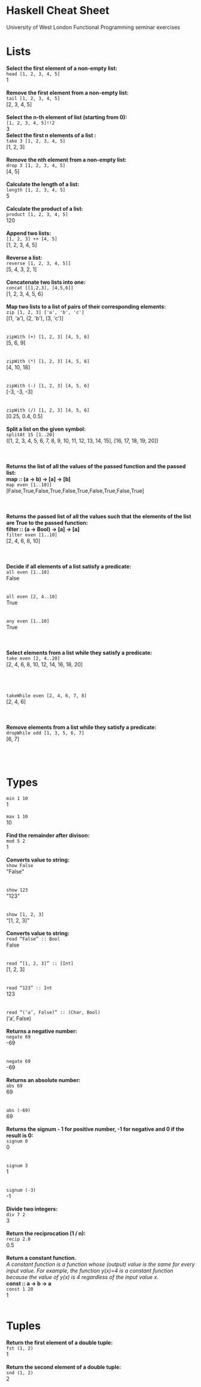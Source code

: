 # Haskell Cheat Sheet
University of West London Functional Programming seminar exercises

# Lists

**Select the first element of a non-empty list:**
<br>`head [1, 2, 3, 4, 5]`
<br>1
<br>
<br>
**Remove the first element from a non-empty list:**
<br>`tail [1, 2, 3, 4, 5]`
<br>[2, 3, 4, 5]
<br>
<br>
**Select the n-th element of list (starting from 0):**
<br>`[1, 2, 3, 4, 5]!!2`
<br>3
<br>
**Select the first n elements of a list :**
<br>`take 3 [1, 2, 3, 4, 5]`
<br>[1, 2, 3]
<br>
<br>
**Remove the nth element from a non-empty list:**
<br>`drop 3 [1, 2, 3, 4, 5]`
<br>[4, 5]
<br>
<br>
**Calculate the length of a list:**
<br>`length [1, 2, 3, 4, 5]`
<br>5
<br>
<br>
**Calculate the product of a list:**
<br>`product [1, 2, 3, 4, 5]`
<br>120
<br>
<br>
**Append two lists:**
<br>`[1, 2, 3] ++ [4, 5]`
<br>[1, 2, 3, 4, 5]
<br>
<br>
**Reverse a list:**
<br>`reverse [1, 2, 3, 4, 5]]`
<br>[5, 4, 3, 2, 1]
<br>
<br>
**Concatenate two lists into one:**
<br>`concat [[1,2,3], [4,5,6]]`
<br>[1, 2, 3, 4, 5, 6]
<br>
<br>
**Map two lists to a list of pairs of their corresponding elements:**
<br>`zip [1, 2, 3] ['a', 'b', 'c']`
<br>[(1, 'a'), (2, 'b'), (3, 'c')]
<br>
<br>
<br>`zipWith (+) [1, 2, 3] [4, 5, 6]`
<br>[5, 6, 9]
<br>
<br>
<br>`zipWith (*) [1, 2, 3] [4, 5, 6]`
<br>[4, 10, 18]
<br>
<br>
<br>`zipWith (-) [1, 2, 3] [4, 5, 6]`
<br>[-3, -3, -3]
<br>
<br>
<br>`zipWith (/) [1, 2, 3] [4, 5, 6]`
<br>[0.25, 0.4, 0.5]
<br>
<br>
**Split a list on the given symbol:**
<br>`splitAt 15 [1..20]`
<br>([1, 2, 3, 4, 5, 6, 7, 8, 9, 10, 11, 12, 13, 14, 15], [16, 17, 18, 19, 20])
<br>
<br>
<br>
<br>
**Returns the list of all the values of the passed function and the passed list:**
<br>**map :: (a -> b) -> [a] -> [b]**
<br>`map even [1..10]]`
<br>[False,True,False,True,False,True,False,True,False,True]
<br>
<br>
<br>
<br>
**Returns the passed list of all the values such that the elements of the list are True to the passed function:**
<br>**filter :: (a -> Bool) -> [a] -> [a]**
<br>`filter even [1..10]`
<br>[2, 4, 6, 8, 10]
<br>
<br>
<br>
<br>
**Decide if all elements of a list satisfy a predicate:**
<br>`all even [1..10]`
<br>False
<br>
<br>
<br>`all even [2, 4..10]`
<br>True
<br>
<br>
<br>`any even [1..10]`
<br>True
<br>
<br>
<br>
<br>
**Select elements from a list while they satisfy a predicate:**
<br>`take even [2, 4..20]`
<br>[2, 4, 6, 8, 10, 12, 14, 16, 18, 20]
<br>
<br>
<br>
<br>
<br>`takeWhile even [2, 4, 6, 7, 8]`
<br>[2, 4, 6]
<br>
<br>
<br>
<br>
**Remove elements from a list while they satisfy a predicate:**
<br>`dropWhile odd [1, 3, 5, 6, 7]`
<br>[6, 7]
<br>
<br>
<br>
<br>
# Types
`min 1 10`
<br>1
<br>
<br>
`max 1 10`
<br>10
<br>
<br>
**Find the remainder after divison:**
<br>`mod 5 2`
<br>1
<br>
<br>
**Converts value to string:**
<br>`show False`
<br>"False"
<br>
<br>
<br>`show 123`
<br>"123"
<br>
<br>
<br>`show [1, 2, 3]`
<br>“[1, 2, 3]”
<br>
<br>
**Converts value to string:**
<br>`read “False” :: Bool`
<br>False
<br>
<br>
<br>`read “[1, 2, 3]” :: [Int]`
<br>[1, 2, 3]
<br>
<br>
<br>`read “123” :: Int`
<br>123
<br>
<br>
<br>`read “(‘a’, False)” :: (Char, Bool)`
<br>(‘a’, False)
<br>
<br>
**Returns a negative number:**
<br>`negate 69`
<br>-69
<br>
<br>
<br>`negate 69`
<br>-69
<br>
<br>
**Returns an absolute number:**
<br>`abs 69`
<br>69
<br>
<br>
<br>`abs (-69)`
<br>69
<br>
<br>
**Returns the signum - 1 for positive number, -1 for negative and 0 if the result is 0:**
<br>`signum 0`
<br>0
<br>
<br>
<br>`signum 3`
<br>1
<br>
<br>
<br>`signum (-3)`
<br>-1
<br>
<br>
**Divide two integers:**
<br>`div 7 2`
<br>3
<br>
<br>
**Return the reciprocation (1 / n):**
<br>`recip 2.0`
<br>0.5
<br>
<br>
**Return a constant function.**
<br>*A constant function is a function whose (output) value is the same for every input value. For example, the function y(x)=4 is a constant function because the value of  y(x) is 4 regardless of the input value x.<br>*
**const :: a -> b -> a**
<br>`const 1 20`
<br>1
<br>
<br>
# Tuples

**Return the first element of a double tuple:**
<br>`fst (1, 2)`
<br>1
<br>
<br>
**Return the second element of a double tuple:**
<br>`snd (1, 2)`
<br>2
<br>
<br>

